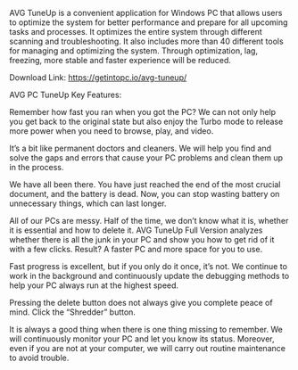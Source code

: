 AVG TuneUp is a convenient application for Windows PC that allows users to optimize the system for better performance and prepare for all upcoming tasks and processes. It optimizes the entire system through different scanning and troubleshooting. It also includes more than 40 different tools for managing and optimizing the system. Through optimization, lag, freezing, more stable and faster experience will be reduced.

Download Link: https://getintopc.io/avg-tuneup/

AVG PC TuneUp Key Features:

Remember how fast you ran when you got the PC? We can not only help you get back to the original state but also enjoy the Turbo mode to release more power when you need to browse, play, and video.

It’s a bit like permanent doctors and cleaners. We will help you find and solve the gaps and errors that cause your PC problems and clean them up in the process.

We have all been there. You have just reached the end of the most crucial document, and the battery is dead. Now, you can stop wasting battery on unnecessary things, which can last longer.

All of our PCs are messy. Half of the time, we don’t know what it is, whether it is essential and how to delete it. AVG TuneUp Full Version analyzes whether there is all the junk in your PC and show you how to get rid of it with a few clicks. Result? A faster PC and more space for you to use.

Fast progress is excellent, but if you only do it once, it’s not. We continue to work in the background and continuously update the debugging methods to help your PC always run at the highest speed.

Pressing the delete button does not always give you complete peace of mind. Click the “Shredder” button.

It is always a good thing when there is one thing missing to remember. We will continuously monitor your PC and let you know its status. Moreover, even if you are not at your computer, we will carry out routine maintenance to avoid trouble.
